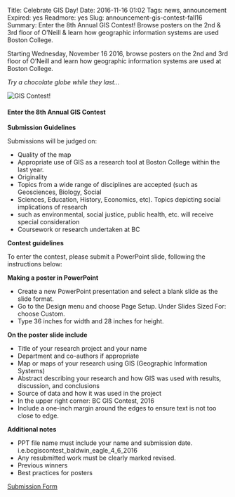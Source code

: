 Title: Celebrate GIS Day!
Date: 2016-11-16 01:02 
Tags: news, announcement
Expired: yes 
Readmore: yes
Slug: announcement-gis-contest-fall16 
Summary: Enter the 8th Annual GIS Contest! Browse posters on the 2nd & 3rd floor of O’Neill & learn how geographic information systems are used Boston College.

<p>Starting Wednesday, November 16 2016, browse posters on the 2nd and 3rd floor of O’Neill and learn how geographic information systems are used at Boston College. <br/>

<em>Try a chocolate globe while they last...</em>

<img src="/theme/img/news/2016-10/gis_f16.png" alt="GIS Contest!">

<h4>Enter the 8th Annual GIS Contest</h4>

<strong>Submission Guidelines</strong>

<p>Submissions will be judged on:</p>
<ul>
<li>Quality of the map</li>
<li>Appropriate use of GIS as a research tool at Boston College within the last year.</li>
<li>Originality</li>
<li>Topics from a wide range of disciplines are accepted (such as Geosciences, Biology, Social</li>
<li>Sciences, Education, History, Economics, etc). Topics depicting social implications of research</li>
<li>such as environmental, social justice, public health, etc. will receive special consideration</li>
<li>Coursework or research undertaken at BC</li>
</ul>

<p><strong>Contest guidelines</strong></p>

<p>To enter the contest, please submit a PowerPoint slide, following the instructions below:</p>

<p><strong>Making a poster in PowerPoint</strong></p>
<ul>
<li>Create a new PowerPoint presentation and select a blank slide as the slide format.</li>
<li>Go to the Design menu and choose Page Setup. Under Slides Sized For: choose Custom.</li>
<li>Type 36 inches for width and 28 inches for height.</li>
</ul>

<p><strong>On the poster slide include</strong></p>
<ul>
<li>Title of your research project and your name</li>
<li>Department and co-authors if appropriate</li>
<li>Map or maps of your research using GIS (Geographic Information Systems)</li>
<li>Abstract describing your research and how GIS was used with results, discussion, and conclusions</li>
<li>Source of data and how it was used in the project</li>
<li>In the upper right corner: BC GIS Contest, 2016</li>
<li>Include a one-inch margin around the edges to ensure text is not too close to edge.</li>
</ul>

<p><strong>Additional notes</strong></p>
<ul>
<li>PPT file name must include your name and submission date. i.e.bcgiscontest_baldwin_eagle_4_6_2016</li>
<li>Any resubmitted work must be clearly marked revised.</li>
<li>Previous winners</li>
<li>Best practices for posters</li>
</ul>

<p><a href="http://bclib.bc.edu/form/gis-contest">Submission Form</a></p>




<!-- USEFUL CUT AND PASTE STUFF.

<img src="/theme/img/news/201X-XX/XXXX.png" alt="words" class="float_left">

<img src="/theme/img/news/201X-XX/XXXX.png" alt="words" class="float_right">

<a href="#" target="_blank">

-->